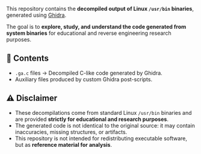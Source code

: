 This repository contains the **decompiled output of Linux `/usr/bin` binaries**, generated using [Ghidra](https://ghidra-sre.org/).

The goal is to **explore, study, and understand the code generated from system binaries** for educational and reverse engineering research purposes.

## 📑 Contents

- `.ga.c` files → Decompiled C-like code generated by Ghidra.
- Auxiliary files produced by custom Ghidra post-scripts.

## ⚠️ Disclaimer

- These decompilations come from standard Linux `/usr/bin` binaries and are provided **strictly for educational and research purposes**.  
- The generated code is not identical to the original source: it may contain inaccuracies, missing structures, or artifacts.  
- This repository is not intended for redistributing executable software, but as **reference material for analysis**.

